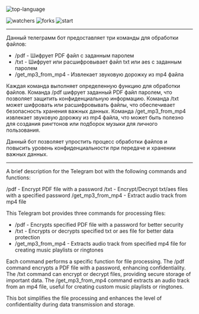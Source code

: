 ![top-language](https://img.shields.io/github/languages/top/dimitrieidifesk/SmartMediaBot)

![watchers](https://img.shields.io/github/watchers/dimitrieidifesk/SmartMediaBot?style=social)
![forks](https://img.shields.io/github/forks/dimitrieidifesk/SmartMediaBot?style=social)
![start](https://img.shields.io/github/stars/dimitrieidifesk/SmartMediaBot?style=social)

---

Данный телеграмм бот предоставляет три команды для обработки файлов:

- /pdf - Шифрует PDF файл с заданным паролем
- /txt - Шифрует или расшифровывает файл txt или aes с заданным паролем
- /get_mp3_from_mp4 - Извлекает звуковую дорожку из mp4 файла

Каждая команда выполняет определенную функцию для обработки файлов. Команда /pdf шифрует заданный PDF файл паролем, что позволяет защитить конфиденциальную информацию. Команда /txt может шифровать или расшифровывать файлы, что обеспечивает безопасность хранения важных данных. Команда /get_mp3_from_mp4 извлекает звуковую дорожку из mp4 файла, что может быть полезно для создания рингтонов или подборок музыки для личного пользования.

Данный бот позволяет упростить процесс обработки файлов и повысить уровень конфиденциальности при передаче и хранении важных данных.

---

A brief description for the Telegram bot with the following commands and functions:

/pdf - Encrypt PDF file with a password
/txt - Encrypt/Decrypt txt/aes files with a specified password
/get_mp3_from_mp4 - Extract audio track from mp4 file

This Telegram bot provides three commands for processing files:

- /pdf - Encrypts specified PDF file with a password for better security
- /txt - Encrypts or decrypts specified txt or aes file for better data protection
- /get_mp3_from_mp4 - Extracts audio track from specified mp4 file for creating music playlists or ringtones

Each command performs a specific function for file processing. The /pdf command encrypts a PDF file with a password, enhancing confidentiality. The /txt command can encrypt or decrypt files, providing secure storage of important data. The /get_mp3_from_mp4 command extracts an audio track from an mp4 file, useful for creating custom music playlists or ringtones.

This bot simplifies the file processing and enhances the level of confidentiality during data transmission and storage.
